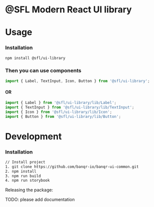 # @SFL Modern React UI library

# Usage

### Installation

```sh
npm install @sfl/ui-library
```

### Then you can use components

```javascript
import { Label, TextInput, Icon, Button } from '@sfl/ui-library';
```
#### OR
```javascript
import { Label } from '@sfl/ui-library/lib/Label';
import { TextInput } from '@sfl/ui-library/lib/TextInput';
import { Icon } from '@sfl/ui-library/lib/Icon';
import { Button } from '@sfl/ui-library/lib/Button';
```

# Development

### Installation
```sh
// Install project
1. git clone https://github.com/banqr-io/banqr-ui-common.git
2. npm install
3. npm run build
4. npm run storybook
```

Releasing the package:

TODO: please add documentation
